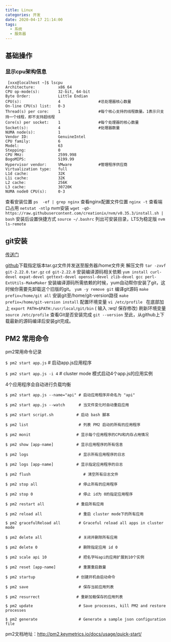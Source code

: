 ```yaml
---
title: Linux
categories: 开发
date: 2020-04-17 21:14:00
tags:
  - 系统
  - 服务器
---
```

## 基础操作
### 显示cpu架构信息

```
 [xxx@localhost ~]$ lscpu
Architecture:          x86_64
CPU op-mode(s):        32-bit, 64-bit
Byte Order:            Little Endian
CPU(s):                4　　　　　　　　　　#总处理器核心数量
On-line CPU(s) list:   0-3
Thread(s) per core:    1　　　　　　　　　　#每个核心支持的线程数量。1表示只支持一个线程，即不支持超线程
Core(s) per socket:    1　　　　　　　　　　#每个处理器的核心数量
Socket(s):             4　　　　　　　　　　#处理器数量
NUMA node(s):          1
Vendor ID:             GenuineIntel
CPU family:            6
Model:                 63
Stepping:              0
CPU MHz:               2599.998
BogoMIPS:              5199.99
Hypervisor vendor:     VMware　　　　　　　#管理程序供应商
Virtualization type:   full
L1d cache:             32K
L1i cache:             32K
L2 cache:              256K
L3 cache:              30720K
NUMA node0 CPU(s):     0-3
```

查看安装位置
`ps  -ef | grep nginx`
 查看nginx配置文件位置
`nginx -t`
 查看端口占用
`netstat -ntlp`
nvm安装
`wget -qO- https://raw.githubusercontent.com/creationix/nvm/v0.35.3/install.sh | bash`
安装后设置快捷方式
`source ~/.bashrc`
列出可安装目录，LTS为稳定版
`nvm ls-remote`

## git安装
[传送门](https://www.cnblogs.com/wulixia/p/11016684.html)


[github](https://github.com/git/git/releases)下载指定版本tar.gz文件并发送至服务器/home文件夹
解压文件 `tar -zxvf git-2.22.0.tar.gz`
`cd git-2.22.0`
安装编译源码相关依赖 
`yum install curl-devel expat-devel gettext-devel openssl-devel zlib-devel gcc perl-ExtUtils-MakeMaker`
安装编译源码所需依赖的时候，yum自动帮你安装了git，这时候你需要先卸载这个旧版的git。
`yum -y remove git`
编译git源码
`make prefix=/home/git all`
安装git至/home/git-version路径
`make prefix=/home/git-version install`
配置环境变量
`vi /etc/profile `
在底部加上
`export PATH=$PATH:/usr/local/git/bin`
( 输入 :wq! 保存修改)
刷新环境变量
`source /etc/profile`
查看Git是否安装完成
`git --version`
至此，从github上下载最新的源码编译后安装git完成。

## PM2 常用命令

pm2常用命令记录

`$ pm2 start app.js` # 启动app.js应用程序

`$ pm2 start app.js -i 4`        # cluster mode 模式启动4个app.js的应用实例

4个应用程序会自动进行负载均衡

```
$ pm2 start app.js --name="api" # 启动应用程序并命名为 "api"

$ pm2 start app.js --watch      # 当文件变化时自动重启应用

$ pm2 start script.sh          # 启动 bash 脚本

$ pm2 list                      # 列表 PM2 启动的所有的应用程序

$ pm2 monit                    # 显示每个应用程序的CPU和内存占用情况

$ pm2 show [app-name]          # 显示应用程序的所有信息

$ pm2 logs                      # 显示所有应用程序的日志

$ pm2 logs [app-name]          # 显示指定应用程序的日志

$ pm2 flush                       # 清空所有日志文件

$ pm2 stop all                  # 停止所有的应用程序

$ pm2 stop 0                    # 停止 id为 0的指定应用程序

$ pm2 restart all              # 重启所有应用

$ pm2 reload all                # 重启 cluster mode下的所有应用

$ pm2 gracefulReload all        # Graceful reload all apps in cluster mode

$ pm2 delete all                # 关闭并删除所有应用

$ pm2 delete 0                  # 删除指定应用 id 0

$ pm2 scale api 10              # 把名字叫api的应用扩展到10个实例

$ pm2 reset [app-name]          # 重置重启数量

$ pm2 startup                  # 创建开机自启动命令

$ pm2 save                      # 保存当前应用列表

$ pm2 resurrect                # 重新加载保存的应用列表

$ pm2 update                    # Save processes, kill PM2 and restore processes

$ pm2 generate                  # Generate a sample json configuration file
```
pm2文档地址：http://pm2.keymetrics.io/docs/usage/quick-start/
